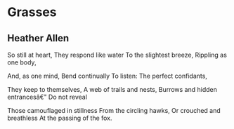 # Grasses
## Heather Allen
So still at heart,
They respond like water
To the slightest breeze,
Rippling as one body,

And, as one mind,
Bend continually
To listen:
The perfect confidants,

They keep to themselves,
A web of trails and nests,
Burrows and hidden entrancesâ€"
Do not reveal

Those camouflaged in stillness
From the circling hawks,
Or crouched and breathless
At the passing of the fox.
